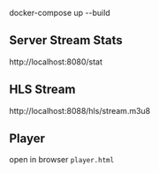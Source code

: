 docker-compose up --build

## Server Stream Stats
http://localhost:8080/stat

## HLS Stream
http://localhost:8088/hls/stream.m3u8

## Player
open in browser `player.html`

